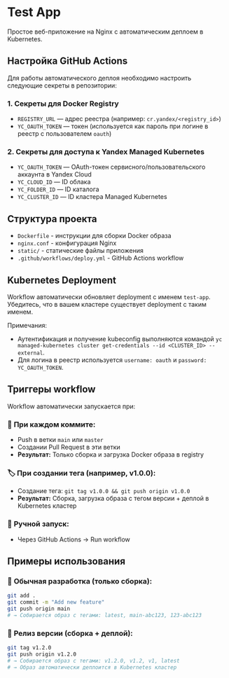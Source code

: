 # Test App

Простое веб-приложение на Nginx с автоматическим деплоем в Kubernetes.

## Настройка GitHub Actions

Для работы автоматического деплоя необходимо настроить следующие секреты в репозитории:

### 1. Секреты для Docker Registry

- `REGISTRY_URL` — адрес реестра (например: `cr.yandex/<registry_id>`)
- `YC_OAUTH_TOKEN` — токен (используется как пароль при логине в реестр с пользователем `oauth`)

### 2. Секреты для доступа к Yandex Managed Kubernetes

- `YC_OAUTH_TOKEN` — OAuth-токен сервисного/пользовательского аккаунта в Yandex Cloud
- `YC_CLOUD_ID` — ID облака
- `YC_FOLDER_ID` — ID каталога
- `YC_CLUSTER_ID` — ID кластера Managed Kubernetes

## Структура проекта

- `Dockerfile` - инструкции для сборки Docker образа
- `nginx.conf` - конфигурация Nginx
- `static/` - статические файлы приложения
- `.github/workflows/deploy.yml` - GitHub Actions workflow

## Kubernetes Deployment

Workflow автоматически обновляет deployment с именем `test-app`. Убедитесь, что в вашем кластере существует deployment с таким именем.

Примечания:
- Аутентификация и получение kubeconfig выполняются командой `yc managed-kubernetes cluster get-credentials --id <CLUSTER_ID> --external`.
- Для логина в реестр используется `username: oauth` и `password: YC_OAUTH_TOKEN`.


## Триггеры workflow

Workflow автоматически запускается при:

### 🔄 **При каждом коммите:**
- Push в ветки `main` или `master`
- Создании Pull Request в эти ветки
- **Результат:** Только сборка и загрузка Docker образа в registry

### 🏷️ **При создании тега (например, v1.0.0):**
- Создание тега: `git tag v1.0.0 && git push origin v1.0.0`
- **Результат:** Сборка, загрузка образа с тегом версии + деплой в Kubernetes кластер

### 🚀 **Ручной запуск:**
- Через GitHub Actions → Run workflow

## Примеры использования

### 📝 **Обычная разработка (только сборка):**
```bash
git add .
git commit -m "Add new feature"
git push origin main
# → Собирается образ с тегами: latest, main-abc123, 123-abc123
```

### 🚀 **Релиз версии (сборка + деплой):**
```bash
git tag v1.2.0
git push origin v1.2.0
# → Собирается образ с тегами: v1.2.0, v1.2, v1, latest
# → Образ автоматически деплоится в Kubernetes кластер
```
